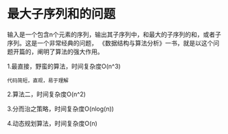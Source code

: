 # 最大子序列和的问题
输入是一个包含n个元素的序列，输出其子序列中，和最大的子序列的和，或者子序列。这是一个非常经典的问题，
《数据结构与算法分析》一书，就是以这个问题开篇的，阐明了算法的强大作用。

1.最直接，野蛮的算法，时间复杂度O(n^3)

	代码简短，直观，易于理解

2.算法二，时间复杂度O(n^2)

3.分而治之策略，时间复杂度O(nlog(n))

4.动态规划算法，时间复杂度O(n)